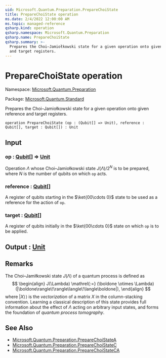 ```yaml
---
uid: Microsoft.Quantum.Preparation.PrepareChoiState
title: PrepareChoiState operation
ms.date: 2/4/2022 12:00:00 AM
ms.topic: managed-reference
qsharp.kind: operation
qsharp.namespace: Microsoft.Quantum.Preparation
qsharp.name: PrepareChoiState
qsharp.summary: >-
  Prepares the Choi–Jamiołkowski state for a given operation onto given reference
  and target registers.
---
```


# PrepareChoiState operation

Namespace: [Microsoft.Quantum.Preparation](xref:Microsoft.Quantum.Preparation)

Package: [Microsoft.Quantum.Standard](https://nuget.org/packages/Microsoft.Quantum.Standard)


Prepares the Choi–Jamiołkowski state for a given operation onto given referenceand target registers.

```qsharp
operation PrepareChoiState (op : (Qubit[] => Unit), reference : Qubit[], target : Qubit[]) : Unit
```


## Input

### op : [Qubit](xref:microsoft.quantum.qsharp.valueliterals#qubit-literals)[] => [Unit](xref:microsoft.quantum.qsharp.valueliterals#unit-literal) 

Operation $\Lambda$ whose Choi–Jamiołkowski state $J(\Lambda) / 2^N$is to be prepared, where $N$ is the number of qubits on which`op` acts.


### reference : [Qubit](xref:microsoft.quantum.qsharp.valueliterals#qubit-literals)[]

A register of qubits starting in the $\ket{00\cdots 0}$ stateto be used as a reference for the action of `op`.


### target : [Qubit](xref:microsoft.quantum.qsharp.valueliterals#qubit-literals)[]

A register of qubits initially in the $\ket{00\cdots 0}$ stateon which `op` is to be applied.



## Output : [Unit](xref:microsoft.quantum.qsharp.valueliterals#unit-literal)



## Remarks

The Choi–Jamiłkowski state $J(\Lambda)$ of a quantum process isdefined as$$\begin{align}J(\Lambda) \mathrel{:=} (\boldone \otimes \Lambda)(|\boldone\rangle\!\rangle\langle\!\langle\boldone|),\end{align}$$where $|X\rangle\!\rangle$ is the *vectorization* of a matrix $X$in the column-stacking convention. Learning a classical descriptionof this state provides full information about the effect of $\Lambda$acting on arbitrary input states, and forms the foundation of*quantum process tomography*.

## See Also

- [Microsoft.Quantum.Preparation.PrepareChoiStateA](xref:Microsoft.Quantum.Preparation.PrepareChoiStateA)
- [Microsoft.Quantum.Preparation.PrepareChoiStateC](xref:Microsoft.Quantum.Preparation.PrepareChoiStateC)
- [Microsoft.Quantum.Preparation.PrepareChoiStateCA](xref:Microsoft.Quantum.Preparation.PrepareChoiStateCA)